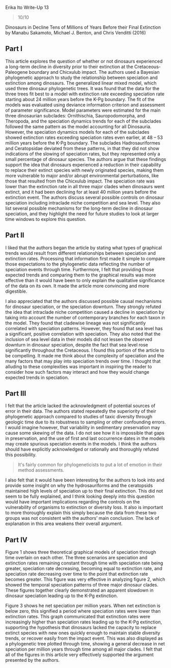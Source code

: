 Erika Ito
Write-Up 13

> 10/10

Dinosaurs in Decline Tens of Millions of Years Before their Final Extinction
by Manabu Sakamoto, Michael J. Benton, and Chris Venditti (2016)

## Part I

This article explores the question of whether or not dinosaurs experienced a long-term decline in diversity prior to their extinction at the Cretaceous-Paleogene boundary and Chicxulub impact. The authors used a Bayesian phylogenetic approach to study the relationship between speciation and extinction among dinosaurs. The generalized linear mixed model, which used three dinosaur phylogenetic trees. It was found that the data for the three trees fit best to a model with extinction rate exceeding speciation rate starting about 24 million years before the K-Pg boundary. The fit of the models was evaluated using deviance information criterion and assessment of parameter significance. Model parameters were estimated for the main three dinosaurian subclades: Ornithischia, Sauropodomorpha, and Theropoda, and the speciation dynamics trends for each of the subclades followed the same pattern as the model accounting for all Dinosauria. However, the speciation dynamics models for each of the subclades showed extinction rates exceeding speciation rates even earlier, at 48 – 53 million years before the K-Pg boundary. The subclades Hadrosauriformes and Ceratopsidae deviated from these patterns, in that they did not show indications of the slowing of speciation rates, but they represented only a small percentage of dinosaur species. The authors argue that these findings support the idea that dinosaurs experienced a reduction in their capability to replace their extinct species with newly originated species, making them more vulnerable to major and/or abrupt environmental perturbations, like those that resulted from the Chicxulub impact. The speciation rate was lower than the extinction rate in all three major clades when dinosaurs went extinct, and it had been declining for at least 40 million years before the extinction event. The authors discuss several possible controls on dinosaur speciation including intraclade niche competition and sea level. They also list several possible mechanisms for the long-term decline in dinosaur speciation, and they highlight the need for future studies to look at larger time windows to explore this question.

## Part II

I liked that the authors began the article by stating what types of graphical trends would result from different relationships between speciation and extinction rates. Processing that information first made it simple to compare those expectations to the phylogenetic data reflecting the number of speciation events through time. Furthermore, I felt that providing those expected trends and comparing them to the graphical results was more effective than it would have been to only explain the qualitative significance of the data on its own.  It made the article more convincing and more digestible. 

I also appreciated that the authors discussed possible causal mechanisms for dinosaur speciation, or the speciation downturn. They strongly refuted the idea that intraclade niche competition caused a decline in speciation by taking into account the number of contemporary branches for each taxon in the model. They found that cladewise lineage was not significantly correlated with speciation patterns. However, they found that sea level has a significant, positive correlation with speciation. They also noted that the inclusion of sea level data in their models did not lessen the observed downturn in dinosaur speciation, despite the fact that sea level rose significantly throughout the Cretaceous. I found this portion of the article to be compelling. It made me think about the complexity of speciation and the many factors that may play into speciation trends over time. I thought that alluding to these complexities was important in inspiring the reader to consider how such factors may interact and how they would change expected trends in speciation.
      
## Part III

I felt that the article lacked the acknowledgment of potential sources of error in their data. The authors stated repeatedly the superiority of their phylogenetic approach compared to studies of taxic diversity through geologic time due to its robustness to sampling or other confounding errors. I would imagine however, that variability in sedimentary preservation may cause some skewing of the data. I do not see how it is impossible that gaps in preservation, and the use of first and last occurrence dates in the models may create spurious speciation events in the models. I think the authors should have explicitly acknowledged or rationally and thoroughly refuted this possibility.

> It's fairly common for phylogeneticists to put a lot of emotion in their method assessments.

I also felt that it would have been interesting for the authors to look into and provide some insight on why the hydrosauriforms and the ceratopsids maintained high levels of speciation up to their final extinction. This did not seem to be fully explained, and I think looking deeply into this question would have important implications regarding the controls on the vulnerability of organisms to extinction or diversity loss.  It also is important to more thoroughly explain this simply because the data from these two groups was not consistent with the authors’ main conclusion. The lack of explanation in this area weakens their overall argument.

## Part IV

Figure 1 shows three theoretical graphical models of speciation through time overlain on each other. The three scenarios are speciation and extinction rates remaining constant through time with speciation rate being greater, speciation rate decreasing, becoming equal to extinction rate, and speciation rate decreasing over time to the point that extinction rate becomes greater. This figure was very effective in analyzing figure 2, which showed the temporal speciation patterns of three major dinosaur clades.  These figures together clearly demonstrated an apparent slowdown in dinosaur speciation leading up to the K-Pg extinction. 

Figure 3 shows he net speciation per million years. When net extinction is below zero, this signified a period where speciation rates were lower than extinction rates. This graph communicated that extinction rates were increasingly higher than speciation rates leading up to the K-Pg extinction, supporting the hypothesis that dinosaurs lacked the capacity to replace extinct species with new ones quickly enough to maintain stable diversity trends, or recover easily from the impact event. This was also displayed as a phylogenetic tree plotted through time, showing a general decrease in net speciation per million years through time among all major clades. I felt that all of the figures in this article very effectively supported the argument presented by the authors.
